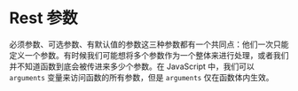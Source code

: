 # Rest 参数

必须参数、可选参数、有默认值的参数这三种参数都有一个共同点：他们一次只能定义一个参数。有时候我们可能想将多个参数作为一个整体来进行处理，或者我们并不知道函数到底会被传进来多少个参数。在 JavaScript 中，我们可以 `arguments` 变量来访问函数的所有参数，但是 `arguments` 仅在函数体内生效。



